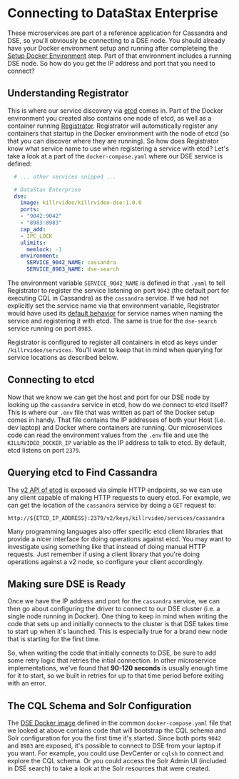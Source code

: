# Connecting to DataStax Enterprise

These microservices are part of a reference application for Cassandra and DSE, so you'll 
obviously be connecting to a DSE node. You should already have your Docker environment setup
and running after completeing the [Setup Docker Environment][docker-setup] step. Part of that
environment includes a running DSE node. So how do you get the IP address and port that you
need to connect?

## Understanding Registrator

This is where our service discovery via [etcd][etcd] comes in. Part of the Docker environment
you created also contains one node of etcd, as well as a container running [Registrator][registrator].
Registrator will automatically register any containers that startup in the Docker environment 
with the node of etcd (so that you can discover where they are running). So how does
Registrator know what service name to use when registering a service with etcd? Let's take a
look at a part of the `docker-compose.yaml` where our DSE service is defined:

```yaml
  # ... other services snipped ...

  # DataStax Enterprise
  dse:
    image: killrvideo/killrvideo-dse:1.0.0
    ports:
    - "9042:9042"
    - "8983:8983"
    cap_add:
    - IPC_LOCK
    ulimits:
      memlock: -1
    environment:
      SERVICE_9042_NAME: cassandra
      SERVICE_8983_NAME: dse-search
```

The environment variable `SERVICE_9042_NAME` is defined in that `.yaml` to tell Registrator
to register the service listening on port `9042` (the default port for executing CQL in
Cassandra) as the `cassandra` service. If we had not explicitly set the service name via that
environment variable, Registrator would have used its [default behavior][registrator-service-names]
for service names when naming the service and registering it with etcd. The same is true for
the `dse-search` service running on port `8983`.

Registrator is configured to register all containers in etcd as keys under `/killrvideo/services`.
You'll want to keep that in mind when querying for service locations as described below.

## Connecting to etcd

Now that we know we can get the host and port for our DSE node by looking up the `cassandra`
service in etcd, how do we connect to etcd itself? This is where our `.env` file that was
written as part of the Docker setup comes in handy. That file contains the IP addresses of
both your Host (i.e. dev laptop) and Docker where containers are running. Our microservices 
code can read the environment values from the `.env` file and use the `KILLRVIDEO_DOCKER_IP` 
variable as the IP address to talk to etcd. By default, etcd listens on port `2379`.

## Querying etcd to Find Cassandra

The [v2 API of etcd][etcd-v2-api] is exposed via simple HTTP endpoints, so we can use any
client capable of making HTTP requests to query etcd. For example, we can get the location of
the `cassandra` service by doing a `GET` request to:

```
http://${ETCD_IP_ADDRESS}:2379/v2/keys/killrvideo/services/cassandra
```

Many programming languages also offer specific etcd client libraries that provide a nicer
interface for doing operations against etcd. You may want to investigate using something like
that instead of doing manual HTTP requests. Just remember if using a client library that
you're doing operations against a v2 node, so configure your client accordingly. 

## Making sure DSE is Ready

Once we have the IP address and port for the `cassandra` service, we can then go about
configuring the driver to connect to our DSE cluster (i.e. a single node running in Docker).
One thing to keep in mind when writing the code that sets up and initially connects to the
cluster is that DSE takes time to start up when it's launched. This is especially true for a
brand new node that is starting for the first time.

So, when writing the code that initially connects to DSE, be sure to add some retry logic
that retries the intial connection. In other microservice implementations, we've found that
**90-120 seconds** is usually enough time for it to start, so we built in retries for up to
that time period before exiting with an error.

## The CQL Schema and Solr Configuration

The [DSE Docker image][killrvideo-dse] defined in the common `docker-compose.yaml` file that
we looked at above contains code that will bootstrap the CQL schema and Solr configuration 
for you the first time it's started. Since both ports `9042` and `8983` are exposed, it's 
possible to connect to DSE from your laptop if you want. For example, you could use DevCenter
or `cqlsh` to connect and explore the CQL schema. Or you could access the Solr Admin UI 
(included in DSE search) to take a look at the Solr resources that were created.


[docker-setup]: /docs/development/setup-docker-environment/
[etcd]: https://github.com/coreos/etcd
[etcd-v2-api]: https://github.com/coreos/etcd/blob/master/Documentation/v2/api.md
[registrator]: https://github.com/gliderlabs/registrator
[registrator-service-names]: http://gliderlabs.com/registrator/latest/user/services/#service-name
[killrvideo-dse]: https://github.com/KillrVideo/killrvideo-dse-docker